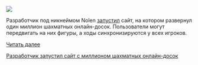 <!--2025-04-30 12:44:08-->
<div class="yb">
  <div class="rss habr"><img src="https://habrastorage.org/getpro/habr/upload_files/609/c2f/ee9/609c2fee95ceff9e1f40612fdc76b2ba.jpg" /><p>Разработчик под никнеймом Nolen <a href="https://onemillionchessboards.com/" rel="noopener noreferrer nofollow">запустил</a> сайт, на котором развернул один миллион шахматных онлайн-досок. Пользователи могут передвигать на них фигуры, а ходы синхронизируются у всех игроков.</p> <a href="https://habr.com/ru/articles/905960/#habracut">Читать далее</a> <p class="titl"><a href="https://habr.com/ru/news/905960/?utm_source=habrahabr&utm_medium=rss&utm_campaign=905960">Разработчик запустил сайт с миллионом шахматных онлайн-досок</a></p></div>
</div>
